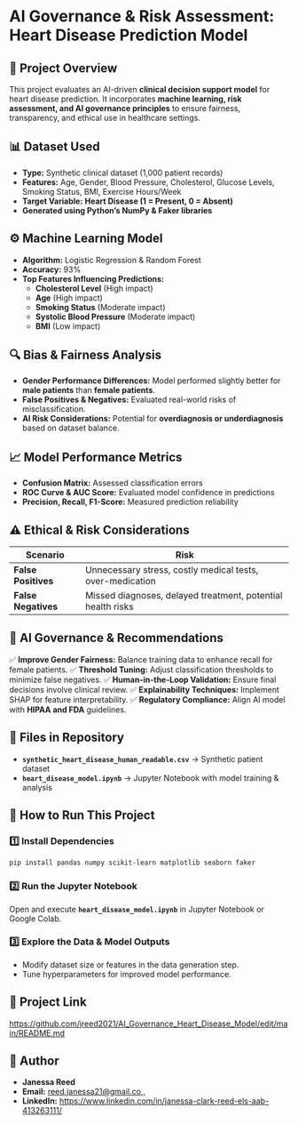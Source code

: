 # **AI Governance & Risk Assessment: Heart Disease Prediction Model**

## **📌 Project Overview**
This project evaluates an AI-driven **clinical decision support model** for heart disease prediction. It incorporates **machine learning, risk assessment, and AI governance principles** to ensure fairness, transparency, and ethical use in healthcare settings.

## **📊 Dataset Used**
- **Type:** Synthetic clinical dataset (1,000 patient records)
- **Features:** Age, Gender, Blood Pressure, Cholesterol, Glucose Levels, Smoking Status, BMI, Exercise Hours/Week
- **Target Variable:** **Heart Disease (1 = Present, 0 = Absent)**
- **Generated using Python’s NumPy & Faker libraries**

## **⚙️ Machine Learning Model**
- **Algorithm:** Logistic Regression & Random Forest
- **Accuracy:** 93%
- **Top Features Influencing Predictions:**
  - **Cholesterol Level** (High impact)
  - **Age** (High impact)
  - **Smoking Status** (Moderate impact)
  - **Systolic Blood Pressure** (Moderate impact)
  - **BMI** (Low impact)

## **🔍 Bias & Fairness Analysis**
- **Gender Performance Differences:** Model performed slightly better for **male patients** than **female patients**.
- **False Positives & Negatives:** Evaluated real-world risks of misclassification.
- **AI Risk Considerations:** Potential for **overdiagnosis or underdiagnosis** based on dataset balance.

## **📈 Model Performance Metrics**
- **Confusion Matrix:** Assessed classification errors
- **ROC Curve & AUC Score:** Evaluated model confidence in predictions
- **Precision, Recall, F1-Score:** Measured prediction reliability

## **⚠️ Ethical & Risk Considerations**
| Scenario | Risk |
|----------|------|
| **False Positives** | Unnecessary stress, costly medical tests, over-medication |
| **False Negatives** | Missed diagnoses, delayed treatment, potential health risks |

## **📝 AI Governance & Recommendations**
✅ **Improve Gender Fairness:** Balance training data to enhance recall for female patients.
✅ **Threshold Tuning:** Adjust classification thresholds to minimize false negatives.
✅ **Human-in-the-Loop Validation:** Ensure final decisions involve clinical review.
✅ **Explainability Techniques:** Implement SHAP for feature interpretability.
✅ **Regulatory Compliance:** Align AI model with **HIPAA and FDA** guidelines.

## **📂 Files in Repository**
- **`synthetic_heart_disease_human_readable.csv`** → Synthetic patient dataset
- **`heart_disease_model.ipynb`** → Jupyter Notebook with model training & analysis
  


## **🚀 How to Run This Project**
### **1️⃣ Install Dependencies**
```bash
pip install pandas numpy scikit-learn matplotlib seaborn faker
```

### **2️⃣ Run the Jupyter Notebook**
Open and execute **`heart_disease_model.ipynb`** in Jupyter Notebook or Google Colab.

### **3️⃣ Explore the Data & Model Outputs**
- Modify dataset size or features in the data generation step.
- Tune hyperparameters for improved model performance.

## **🔗 Project Link**
https://github.com/jreed2021/AI_Governance_Heart_Disease_Model/edit/main/README.md

## **👤 Author**
- **Janessa Reed**
- **Email:** reed.janessa21@gmail.co,,
- **LinkedIn:** https://www.linkedin.com/in/janessa-clark-reed-els-aab-413263111/

